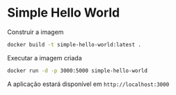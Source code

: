 # Simple Hello World

Construir a imagem

```bash
docker build -t simple-hello-world:latest .
```

Executar a imagem criada

```bash
docker run -d -p 3000:5000 simple-hello-world
```

A aplicação estará disponível em `http://localhost:3000`